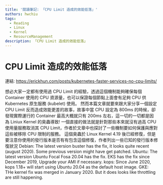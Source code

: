 ```yaml
---
title: '閱讀筆記: 「CPU Limit 造成的效能低落」'
authors: hwchiu
tags:
  - Reading
  - Linux
  - Kernel
  - ResourceManagement
description: 「CPU Limit 造成的效能低落」
---
```


# CPU Limit 造成的效能低落
連結: https://erickhun.com/posts/kubernetes-faster-services-no-cpu-limits/

想必大家一定都有使用過 CPU Limit 的經驗，透過這個機制能夠確保每個 Container 使用的 CPU 資源量，也可以保證每個節點上面會有足夠 CPU 供 Kubernetes 原生服務 (kubelet) 使用。
然而本篇文章就要來跟大家分享一個設定 CPU Limit 反而造成效能更差的故事，故事中當 CPU 設定為 800ms 的時候，卻發現實際運行的 Container 最高大概就只有 200ms 左右，這一切的一切都是因為 Liniux Kernel 的臭蟲導致!
一個直接的做法就是針對那些本來就沒有過高 CPU 使用量服務取消其 CPU Limit，作者於文章中也探討了一些機制要如何保護與應對這些被移除 CPU 限制的服務。
這個臭蟲於 Linux Kernel 4.19 後已經修復，但是要注意你使用的發行版本是否有有包含這個修復，作者列出一些已知的發行版本修復狀況
Debian: The latest version buster has the fix, it looks quite recent (august 2020). Some previous version might have get patched.
Ubuntu: The latest version Ubuntu Focal Fosa 20.04 has the fix.
EKS has the fix since December 2019, Upgrade your AMI if necessary.
kops: Since June 2020, kops 1.18+ will start using Ubuntu 20.04 as the default host image.
GKE: THe kernel fix was merged in January 2020. But it does looks like throttling are still happening.
